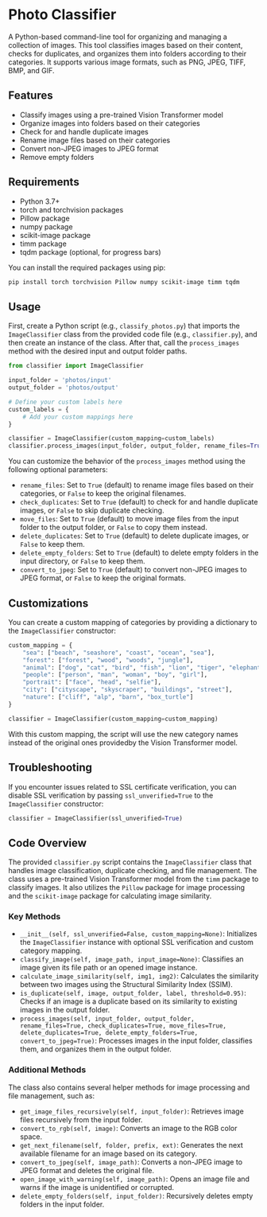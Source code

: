 # Photo Classifier

A Python-based command-line tool for organizing and managing a collection of images. This tool classifies images based on their content, checks for duplicates, and organizes them into folders according to their categories. It supports various image formats, such as PNG, JPEG, TIFF, BMP, and GIF.

## Features

-   Classify images using a pre-trained Vision Transformer model
-   Organize images into folders based on their categories
-   Check for and handle duplicate images
-   Rename image files based on their categories
-   Convert non-JPEG images to JPEG format
-   Remove empty folders

## Requirements

-   Python 3.7+
-   torch and torchvision packages
-   Pillow package
-   numpy package
-   scikit-image package
-   timm package
-   tqdm package (optional, for progress bars)

You can install the required packages using pip:

```bash
pip install torch torchvision Pillow numpy scikit-image timm tqdm
```

## Usage

First, create a Python script (e.g., `classify_photos.py`) that imports the `ImageClassifier` class from the provided code file (e.g., `classifier.py`), and then create an instance of the class. After that, call the `process_images` method with the desired input and output folder paths.

```python
from classifier import ImageClassifier

input_folder = 'photos/input'
output_folder = 'photos/output'

# Define your custom labels here
custom_labels = {
    # Add your custom mappings here
}

classifier = ImageClassifier(custom_mapping=custom_labels)
classifier.process_images(input_folder, output_folder, rename_files=True, check_duplicates=True, move_files=True, delete_duplicates=True, delete_empty_folders=True, convert_to_jpeg=True)

```

You can customize the behavior of the `process_images` method using the following optional parameters:

-   `rename_files`: Set to `True` (default) to rename image files based on their categories, or `False` to keep the original filenames.
-   `check_duplicates`: Set to `True` (default) to check for and handle duplicate images, or `False` to skip duplicate checking.
-   `move_files`: Set to `True` (default) to move image files from the input folder to the output folder, or `False` to copy them instead.
-   `delete_duplicates`: Set to `True` (default) to delete duplicate images, or `False` to keep them.
-   `delete_empty_folders`: Set to `True` (default) to delete empty folders in the input directory, or `False` to keep them.
-   `convert_to_jpeg`: Set to `True` (default) to convert non-JPEG images to JPEG format, or `False` to keep the original formats.

## Customizations

You can create a custom mapping of categories by providing a dictionary to the `ImageClassifier` constructor:

```python
custom_mapping = {
    "sea": ["beach", "seashore", "coast", "ocean", "sea"],
    "forest": ["forest", "wood", "woods", "jungle"],
    "animal": ["dog", "cat", "bird", "fish", "lion", "tiger", "elephant", "zebra"],
    "people": ["person", "man", "woman", "boy", "girl"],
    "portrait": ["face", "head", "selfie"],
    "city": ["cityscape", "skyscraper", "buildings", "street"],
    "nature": ["cliff", "alp", "barn", "box_turtle"]
}

classifier = ImageClassifier(custom_mapping=custom_mapping)
```

With this custom mapping, the script will use the new category names instead of the original ones providedby the Vision Transformer model.

## Troubleshooting

If you encounter issues related to SSL certificate verification, you can disable SSL verification by passing `ssl_unverified=True` to the `ImageClassifier` constructor:

```python
classifier = ImageClassifier(ssl_unverified=True)
```

## Code Overview

The provided `classifier.py` script contains the `ImageClassifier` class that handles image classification, duplicate checking, and file management. The class uses a pre-trained Vision Transformer model from the `timm` package to classify images. It also utilizes the `Pillow` package for image processing and the `scikit-image` package for calculating image similarity.

### Key Methods

-   `__init__(self, ssl_unverified=False, custom_mapping=None)`: Initializes the `ImageClassifier` instance with optional SSL verification and custom category mapping.
-   `classify_image(self, image_path, input_image=None)`: Classifies an image given its file path or an opened image instance.
-   `calculate_image_similarity(self, img1, img2)`: Calculates the similarity between two images using the Structural Similarity Index (SSIM).
-   `is_duplicate(self, image, output_folder, label, threshold=0.95)`: Checks if an image is a duplicate based on its similarity to existing images in the output folder.
-   `process_images(self, input_folder, output_folder, rename_files=True, check_duplicates=True, move_files=True, delete_duplicates=True, delete_empty_folders=True, convert_to_jpeg=True)`: Processes images in the input folder, classifies them, and organizes them in the output folder.

### Additional Methods

The class also contains several helper methods for image processing and file management, such as:

-   `get_image_files_recursively(self, input_folder)`: Retrieves image files recursively from the input folder.
-   `convert_to_rgb(self, image)`: Converts an image to the RGB color space.
-   `get_next_filename(self, folder, prefix, ext)`: Generates the next available filename for an image based on its category.
-   `convert_to_jpeg(self, image_path)`: Converts a non-JPEG image to JPEG format and deletes the original file.
-   `open_image_with_warning(self, image_path)`: Opens an image file and warns if the image is unidentified or corrupted.
-   `delete_empty_folders(self, input_folder)`: Recursively deletes empty folders in the input folder.
